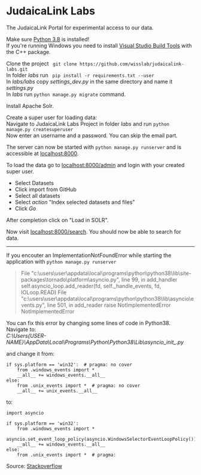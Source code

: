 # JudaicaLink Labs

The JudaicaLink Portal for experimental access to our data.

Make sure [Python 3.8](https://www.python.org/downloads/release/python-382/) is installed!  
If you're running Windows you need to install [Visual Studio Build Tools](https://download.visualstudio.microsoft.com/download/pr/ac28b571-7709-4635-83d0-6277d6102ecb/ae0caec52ee10d6efc9b855bec5b934cf8054a638e08372e0de4f6351a25ea5d/vs_BuildTools.exe) with the C++ package.  



Clone the project ``` git clone https://github.com/wisslab/judaicalink-labs.git```  
In folder *labs* run ``` pip install -r requirements.txt --user```  
In *labs/labs* copy *settings_dev.py* in the same directory and name it *settings.py*  
In *labs* run ```python manage.py migrate``` command.

Install Apache Solr.


Create a super user for loading data:  
Navigate to JudaicaLink Labs Project in folder *labs* and run ```python manage.py createsuperuser```  
Now enter an username and a password. You can skip the email part.  

The server can now be started with ```python manage.py runserver```  and is accessible at [localhost:8000](http://localhost:8000).

To load the data go to [localhost:8000/admin](http://localhost:8000/admin) and login with your created super user.
- Select Datasets
- Click import from GitHub
- Select all datasets
- Select *action* "Index selected datasets and files"
- Click *Go*  

After completion click on "Load in SOLR".

Now visit [localhost:8000/search](http://localhost:8000/search). You should now be able to search for data.  
___
If you encouter an ImplementationNotFoundError while starting the application with ```python manage.py runserver```  

>File "c:\users\user\appdata\local\programs\python\python38\lib\site-packages\tornado\platform\asyncio.py", line 99, in add_handler self.asyncio_loop.add_reader(fd, self._handle_events, fd, IOLoop.READ) File "c:\users\user\appdata\local\programs\python\python38\lib\asyncio\events.py", line 501, in add_reader raise NotImplementedError NotImplementedError

You can fix this error by changing some lines of code in Python38.  
Navigate to:  
*C:\Users{USER-NAME}\AppData\Local\Programs\Python\Python38\Lib\asyncio_init_.py*

and change it from:

```
if sys.platform == 'win32':  # pragma: no cover
    from .windows_events import *
    __all__ += windows_events.__all__
else:
    from .unix_events import *  # pragma: no cover
    __all__ += unix_events.__all__
```
to:  
```
import asyncio

if sys.platform == 'win32':
    from .windows_events import *
    asyncio.set_event_loop_policy(asyncio.WindowsSelectorEventLoopPolicy())
    __all__ += windows_events.__all__
else:
    from .unix_events import *  # pragma:
```
Source: [Stackoverflow](https://stackoverflow.com/questions/58422817/jupyter-notebook-with-python-3-8-notimplementederror/58430041#58430041)
